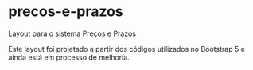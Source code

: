 # precos-e-prazos
 Layout para o sistema Preços e Prazos

 Este layout foi projetado a partir dos códigos utilizados no Bootstrap 5 e ainda está em processo de melhoria.
